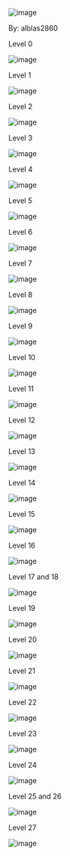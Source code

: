 ![image](https://user-images.githubusercontent.com/92959215/138393151-2107ef7d-4b42-4e1e-884e-9561ec7ed7e2.png)

By: alblas2860


Level 0

![image](https://user-images.githubusercontent.com/92959215/138524937-2d762b7f-c7ed-4da6-a396-d10f7bbecd2a.png)


Level 1

![image](https://user-images.githubusercontent.com/92959215/138523333-0a8f3029-7ae3-4ea3-ba89-59c10d2d8698.png)

Level 2


![image](https://user-images.githubusercontent.com/92959215/138523437-a315bae5-fd82-49f5-b0da-a3c859e09855.png)

Level 3

![image](https://user-images.githubusercontent.com/92959215/138523534-ec5dd3b1-066d-4cb0-9342-72c9bf90e9e7.png)

Level 4

![image](https://user-images.githubusercontent.com/92959215/138523630-6a3cd35c-1f64-4deb-8f53-9c5542b926c7.png)

Level 5

![image](https://user-images.githubusercontent.com/92959215/138523830-344828e0-6600-4a77-822d-f442a14d6a52.png)

Level 6

![image](https://user-images.githubusercontent.com/92959215/138523904-8512e39a-b06d-40db-a017-620951ca2ef7.png)

Level 7

![image](https://user-images.githubusercontent.com/92959215/138523969-50f2b585-e173-4546-8fb4-1fc54d268dfa.png)

Level 8

![image](https://user-images.githubusercontent.com/92959215/138524019-1ad263e4-2ed2-4035-a40c-2ee03f5f08f0.png)

Level 9 

![image](https://user-images.githubusercontent.com/92959215/138524069-79afc284-8dec-40de-ac78-91345b0f20da.png)

Level 10

![image](https://user-images.githubusercontent.com/92959215/138524095-27608f29-9691-4b80-9426-90cc4369bf7e.png)

Level 11

![image](https://user-images.githubusercontent.com/92959215/138524142-414d01c0-b4a7-4bc0-9ae5-8ed8a504255d.png)

Level 12

![image](https://user-images.githubusercontent.com/92959215/138524197-9d8e7281-ddd4-49b5-a956-cbab55d8e8bd.png)


Level 13

![image](https://user-images.githubusercontent.com/92959215/138524245-bde2c439-9c0b-4d4e-b983-faf9e49c0563.png)

Level 14

![image](https://user-images.githubusercontent.com/92959215/138524272-abd558b5-0df5-494e-9989-af8df3f850a6.png)

Level 15

![image](https://user-images.githubusercontent.com/92959215/138524309-226f6f62-c760-40f3-ab31-b7291e4528b2.png)

Level 16

![image](https://user-images.githubusercontent.com/92959215/138524372-e681a18e-ce6a-43b6-8b5c-77613bbd610f.png)

Level 17 and 18

![image](https://user-images.githubusercontent.com/92959215/138524420-f2e26f70-6c19-4796-8e69-2ad617e051b6.png)

Level 19

![image](https://user-images.githubusercontent.com/92959215/138524452-df2c34a7-1edf-436e-bb8d-99bf6394bd0b.png)

Level 20

![image](https://user-images.githubusercontent.com/92959215/138524494-4c5a30b5-4020-4b5b-b179-b40fe6923309.png)

Level 21

![image](https://user-images.githubusercontent.com/92959215/138524541-94a8a0f9-e13d-40ff-8803-4bf4d5da3c30.png)

Level 22

![image](https://user-images.githubusercontent.com/92959215/138524597-edd23153-1d8e-4490-8a87-575cb560fc8b.png)

Level 23

![image](https://user-images.githubusercontent.com/92959215/138524646-77f414c3-2911-411f-8300-b18a2bf6e626.png)

Level 24

![image](https://user-images.githubusercontent.com/92959215/138524687-e495133a-f38f-4750-9954-5638790b43aa.png)

Level 25 and 26

![image](https://user-images.githubusercontent.com/92959215/138524825-3d31d8aa-6068-4c20-a99f-a73bd323e44b.png)

Level 27

![image](https://user-images.githubusercontent.com/92959215/138524883-27956bd7-7836-4a2b-8b05-bfd909d52e2c.png)

